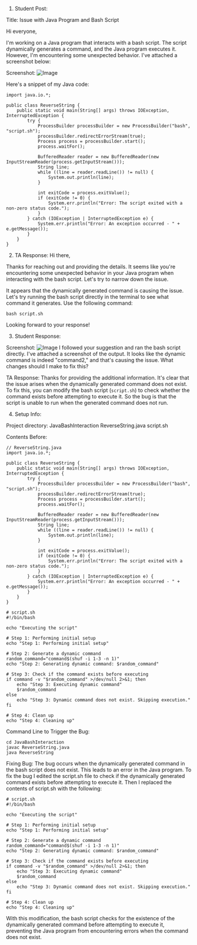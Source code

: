 
1. Student Post:

Title: Issue with Java Program and Bash Script

Hi everyone,

I'm working on a Java program that interacts with a bash script. The script dynamically generates a command, and the Java program executes it. However, I'm encountering some unexpected behavior. I've attached a screenshot below:

Screenshot: ![Image](lab5ss5)

Here's a snippet of my Java code:

```
import java.io.*;

public class ReverseString {
    public static void main(String[] args) throws IOException, InterruptedException {
        try {
            ProcessBuilder processBuilder = new ProcessBuilder("bash", "script.sh");
            processBuilder.redirectErrorStream(true);
            Process process = processBuilder.start();
            process.waitFor();

            BufferedReader reader = new BufferedReader(new InputStreamReader(process.getInputStream()));
            String line;
            while ((line = reader.readLine()) != null) {
                System.out.println(line);
            }

            int exitCode = process.exitValue();
            if (exitCode != 0) {
                System.err.println("Error: The script exited with a non-zero status code.");
            }
        } catch (IOException | InterruptedException e) {
            System.err.println("Error: An exception occurred - " + e.getMessage());
        }
    }
}
```


2. TA Response:
Hi there,

Thanks for reaching out and providing the details. It seems like you're encountering some unexpected behavior in your Java program when interacting with the bash script. Let's try to narrow down the issue.

It appears that the dynamically generated command is causing the issue. Let's try running the bash script directly in the terminal to see what command it generates. Use the following command:

```bash script.sh```

Looking forward to your response!


3. Student Response:

Screenshot: ![Image](lab5ss6)
I followed your suggestion and ran the bash script directly. I've attached a screenshot of the output. It looks like the dynamic command is indeed "command2," and that's causing the issue. What changes should I make to fix this?



TA Response:
Thanks for providing the additional information. It's clear that the issue arises when the dynamically generated command does not exist. To fix this, you can modify the bash script (`script.sh`) to check whether the command exists before attempting to execute it. So the bug is that the script is unable to run when the generated command does not run. 

4. Setup Info:

Project directory: JavaBashInteraction
ReverseString.java
script.sh

Contents Before:
```
// ReverseString.java
import java.io.*;

public class ReverseString {
    public static void main(String[] args) throws IOException, InterruptedException {
        try {
            ProcessBuilder processBuilder = new ProcessBuilder("bash", "script.sh");
            processBuilder.redirectErrorStream(true);
            Process process = processBuilder.start();
            process.waitFor();

            BufferedReader reader = new BufferedReader(new InputStreamReader(process.getInputStream()));
            String line;
            while ((line = reader.readLine()) != null) {
                System.out.println(line);
            }

            int exitCode = process.exitValue();
            if (exitCode != 0) {
                System.err.println("Error: The script exited with a non-zero status code.");
            }
        } catch (IOException | InterruptedException e) {
            System.err.println("Error: An exception occurred - " + e.getMessage());
        }
    }
}
```

```
# script.sh
#!/bin/bash

echo "Executing the script"

# Step 1: Performing initial setup
echo "Step 1: Performing initial setup"

# Step 2: Generate a dynamic command
random_command="command$(shuf -i 1-3 -n 1)"
echo "Step 2: Generating dynamic command: $random_command"

# Step 3: Check if the command exists before executing
if command -v "$random_command" >/dev/null 2>&1; then
    echo "Step 3: Executing dynamic command"
    $random_command
else
    echo "Step 3: Dynamic command does not exist. Skipping execution."
fi

# Step 4: Clean up
echo "Step 4: Cleaning up"
```
Command Line to Trigger the Bug:
```
cd JavaBashInteraction
javac ReverseString.java
java ReverseString
```

Fixing Bug:
The bug occurs when the dynamically generated command in the bash script does not exist. This leads to an error in the Java program. To fix the bug I edited the script.sh file to check if the dynamically generated command exists before attempting to execute it. Then I replaced the contents of script.sh with the following:




```
# script.sh
#!/bin/bash

echo "Executing the script"

# Step 1: Performing initial setup
echo "Step 1: Performing initial setup"

# Step 2: Generate a dynamic command
random_command="command$(shuf -i 1-3 -n 1)"
echo "Step 2: Generating dynamic command: $random_command"

# Step 3: Check if the command exists before executing
if command -v "$random_command" >/dev/null 2>&1; then
    echo "Step 3: Executing dynamic command"
    $random_command
else
    echo "Step 3: Dynamic command does not exist. Skipping execution."
fi

# Step 4: Clean up
echo "Step 4: Cleaning up"
```
With this modification, the bash script checks for the existence of the dynamically generated command before attempting to execute it, preventing the Java program from encountering errors when the command does not exist.













